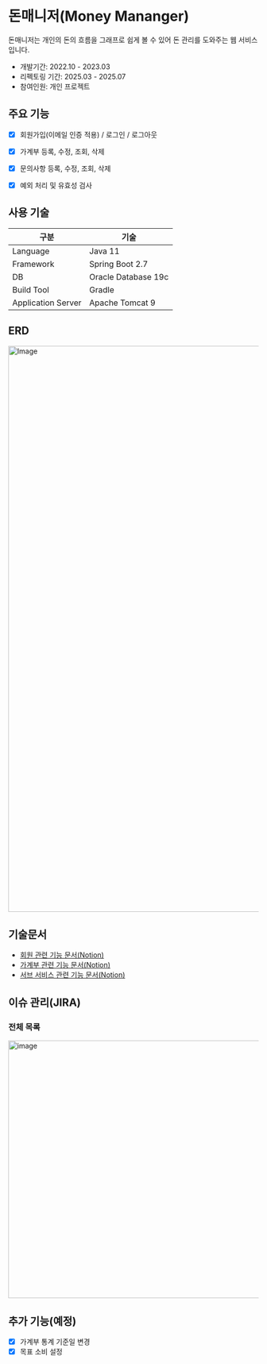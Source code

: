 # 돈매니저(Money Mananger)

돈매니저는 개인의 돈의 흐름을 그래프로 쉽게 볼 수 있어 돈 관리를 도와주는 웹 서비스입니다.<br>
- 개발기간: 2022.10 - 2023.03
- 리펙토링 기간: 2025.03 - 2025.07
- 참여인원: 개인 프로젝트



## 주요 기능
- [x] 회원가입(이메일 인증 적용) / 로그인 / 로그아웃
- [x] 가계부 등록, 수정, 조회, 삭제
- [x] 문의사항 등록, 수정, 조회, 삭제
- [x] 예외 처리 및 유효성 검사


## 사용 기술

| 구분 | 기술 |
|------|------|
| Language | Java 11 |
| Framework | Spring Boot 2.7 |
| DB | Oracle Database 19c |
| Build Tool | Gradle |
| Application Server | Apache Tomcat 9 |


## ERD
<img width="1338" height="1140" alt="Image" src="https://github.com/user-attachments/assets/6dd7333e-6772-4d2c-9703-78eecb693722" />


## 기술문서
- [회원 관련 기능 문서(Notion)](https://www.notion.so/15e0b05cea748155be03d131613b0005?source=copy_link)
- [가계부 관련 기능 문서(Notion)](https://www.notion.so/1e90b05cea7480a7b705fd1f135c4ccc?source=copy_link)
- [서브 서비스 관련 기능 문서(Notion)](https://www.notion.so/1e90b05cea7480e58db6ef5cdf87eb66?source=copy_link)


## 이슈 관리(JIRA)
### 전체 목록
<img width="1235" height="519" alt="image" src="https://github.com/user-attachments/assets/9d7129bd-1252-4a3f-8e7a-5b4eb859b1c9" />



## 추가 기능(예정)
- [x] 가계부 통계 기준일 변경
- [x] 목표 소비 설정 
